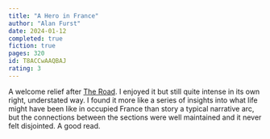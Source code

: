 ```yaml
---
title: "A Hero in France"
author: "Alan Furst"
date: 2024-01-12
completed: true
fiction: true
pages: 320
id: T8ACCwAAQBAJ
rating: 3
---
```

A welcome relief after [The Road](20240106-the-road.md). I enjoyed it but still quite intense in its own right, understated way. I found it more like a series of insights into what life might have been like in occupied France than story a typical narrative arc, but the connections between the sections were well maintained and it never felt disjointed. A good read. 


